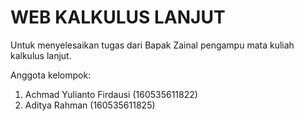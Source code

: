 # WEB KALKULUS LANJUT

Untuk menyelesaikan tugas dari Bapak Zainal pengampu mata kuliah kalkulus lanjut.

Anggota kelompok:
1. Achmad Yulianto Firdausi (160535611822)
2. Aditya Rahman (160535611825)
